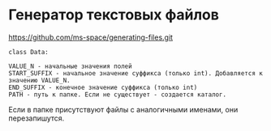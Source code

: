 # Генератор текстовых файлов

https://github.com/ms-space/generating-files.git

    class Data:

    VALUE_N - начальные значения полей
    START_SUFFIX - начальное значение суффикса (только int). Добавляется к значению VALUE_N.
    END_SUFFIX - конечное значение суффикса (только int)
    PATH - путь к папке. Если не существует - создается каталог.

Если в папке присутствуют файлы с аналогичными именами, они перезапишутся.

